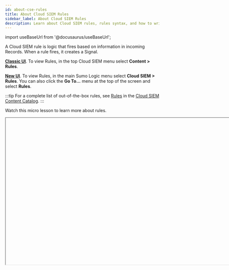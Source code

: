 ```yaml
---
id: about-cse-rules
title: About Cloud SIEM Rules
sidebar_label: About Cloud SIEM Rules
description: Learn about Cloud SIEM rules, rules syntax, and how to write rules.
---
```


import useBaseUrl from '@docusaurus/useBaseUrl';

A Cloud SIEM rule is logic that fires based on information in incoming Records. When a rule fires, it creates a Signal.

[**Classic UI**](/docs/cse/introduction-to-cloud-siem/#classic-ui). To view Rules, in the top Cloud SIEM menu select **Content > Rules**. 

[**New UI**](/docs/cse/introduction-to-cloud-siem/#new-ui). To view Rules, in the main Sumo Logic menu select **Cloud SIEM > Rules**. You can also click the **Go To...** menu at the top of the screen and select **Rules**. 
 
:::tip
For a complete list of out-of-the-box rules, see [Rules](https://github.com/SumoLogic/cloud-siem-content-catalog/blob/master/rules/README.md) in the [Cloud SIEM Content Catalog](https://github.com/SumoLogic/cloud-siem-content-catalog/blob/master/README.md).
:::

Watch this micro lesson to learn more about rules.

<Iframe url="https://www.youtube.com/embed/RVGk2dDeHmk?rel=0"
        width="854px"
        height="480px"
        id="myId"
        className="video-container"
        display="initial"
        position="relative"
        allow="accelerometer; clipboard-write; encrypted-media; gyroscope; picture-in-picture"
        allowfullscreen
        />

import Iframe from 'react-iframe'; 

## Rule types

There are several kinds of rules. Each supports a different sort of firing behavior (For a complete list of out-of-the-box rules, see [Rules](https://github.com/SumoLogic/cloud-siem-content-catalog/blob/master/rules/README.md) in the [Cloud SIEM Content Catalog](https://github.com/SumoLogic/cloud-siem-content-catalog/blob/master/README.md).)

* **Match rule**. Fires when an incoming Record matches the rule expression. A Match rule is stateless: it looks at a single Record, and it either fires or it doesn’t. The expression in the previous section is an example of a Match rule expression. If a Record matches the expression, the rule fires. For more information about Match rules, see [Write a Match Rule](/docs/cse/rules/write-match-rule).
* **Chain rule**. You can use a Chain rule to look for two or more types of events, and to fire, based on the frequency of each over a time window. For example, when a user has more than 10 failed login attempts and one successful login attempt in a one hour window. Like a Threshold rule, a Chain rule is stateful and counts multiple Records—the difference is that a Chain rule applies multiple expressions to a Record. For more information about Chain rules, see [Write a Chain Rule](/docs/cse/rules/write-chain-rule).
* **Aggregation rule**. Fires when up to three aggregation conditions are met within a specified period of time. For example, when a large variety of different AWS CloudTrail event IDs from the same `device_ip` are observed within a 30 minute period. For more information about Aggregation rules, see [Write an Aggregation Rule](/docs/cse/rules/write-aggregation-rule).
* **Threshold rule**. Fires when the rule expression is matched at least a certain number times during a specified length of time. For example, if there are five or more failed login attempts for the same IP address within one hour. A Threshold rule is stateful, a condition must be satisfied by multiple Records over a period of time. For more information about Threshold rules, see [Write a Threshold Rule](/docs/cse/rules/write-threshold-rule).
* **First Seen rule**. Fires when behavior by an Entity is encountered that hasn't been seen before. For example, the first time when a user logs in from a new location, or when a new admin account is created. For more information about First Seen rules, see [Write a First Seen Rule](/docs/cse/rules/write-first-seen-rule).
* **Outlier rule**. Fires when behavior by an Entity is encountered that deviates from its baseline activity. For each Outlier rule, Cloud SIEM automatically creates a baseline model of normal behavior. After the baseline learning period is completed, activity that deviates from the mean (normal baseline behavior) creates a Signal. For more information about Outlier rules, see [Write an Outlier Rule](/docs/cse/rules/write-outlier-rule).

## Rule status

### View a rule's status

You can see a rule's status while viewing the rule:
* On the rule list page: <br/><img src={useBaseUrl('img/cse/rule-status-on-list-page.png')} alt="Rule status on list page" style={{border: '1px solid gray'}} width="800"/>
* On the rule details page: <br/><img src={useBaseUrl('img/cse/rule-status-on-detail-page.png')} alt="Rule status on details page" style={{border: '1px solid gray'}} width="800"/>

### Kinds of rule status

Following are the different kinds of rule statuses. A rule's status can change depending on whether it exceeds [rule limits](#rule-limits).

| Status | Description | Action required |
| :-- | :-- | :-- |
| **Active** | The rule is executing normally. | No action required. |
| **Degraded** | The rule is approaching a rule limit and it is removed from execution for one hour to allow processing to catch up. <br/>At the end of the hour, the rule is allowed to return to execution and its status changes back to Active. | Click the information button <img src={useBaseUrl('img/cse/rule-degraded-info-button.png')} alt="Rule degraded information button" width="20"/> on the **Degraded** label for details. Depending on the information provided, you may want to edit the rule to reduce the chance it will become degraded in the future. |
| **Disabled** | The rule was manually disabled using the toggle in the UI, or was disabled with the API. | Enable the rule with the toggle in the UI, or enable the rule with the [API](https://api.sumologic.com/docs/sec/#operation/UpdateRuleEnabled). |
| **Failed** | The rule exceeded a rule limit and was automatically disabled. | Click the information button <img src={useBaseUrl('img/cse/rule-failed-info-button.png')} alt="Rule failed information button" width="20"/> on the **Failed** label for details about the failure.  Depending on the reasons provided in the details, you may need to edit the rule to prevent it from failing again in the future. After addressing the reasons for the failure, enable the rule with the toggle in the UI, or enable the rule with the API. |
| **Warning** | The rule is approaching a rule limit and risks being disabled. | Click the information button <img src={useBaseUrl('img/cse/rule-warning-info-button.png')} alt="Rule warning information button" width="20"/> on the **Warning** label for details about the warning. Depending on the reasons provided in the details, you may need to edit the rule to prevent it from being disabled in the future. |

## Rule limits

Limits are set on the number of signals that a rule is allowed to fire so that the system is not overloaded. All rules except Match rules group the record stream before attempting to trigger a signal. 

If a rule exceeds a limit, its [rule status](#rule-status) changes.

Rule limits differ depending on your tenant tier level. If you have questions about what your tenant tier level is, contact your Sumo Logic account representative or [contact Sumo Logic Support](https://support.sumologic.com/support/s/).

| Type | Limit | 
| :-- | :-- | 
| Signals per hour | 50 K - Tier 1<br/>100 K - Tier 2<br/>150 K - Tier 3|
| Signals per 24 hours | 1 M - Tier 1<br/>2 M - Tier 2<br/>3 M - Tier 3 |
| Matched records per day | 200 K - Tier 1<br/>400 K - Tier 2<br/>600 K - Tier 3 | 
| Rule group cardinality per kay | 100 K - Tier 1<br/>200 K - Tier 2<br/>300 K - Tier 3 |
| Total allowed custom rules per each [rule type](#rule-types) | 100 - Tier 1<br/>200 - Tier 2<br/>500 - Tier 3 |

## About rule expressions

The key element of a Cloud SIEM rule is a *rule expression*. A rule expression defines what conditions the rule will look for. A rule expression includes one or more equality statements, each of which evaluates a field value in incoming Records, typically comparing it to a constant value, for example `description = 'CMS Domain Match'`. A simple rule expression might be a single equality expression, or multiple expressions combined with logical operators. A rule expression evaluates to a boolean value. When a rule’s conditions are met, it creates a Signal. 

The following rule expression, which looks for any event that stops AWS CloudTrail logging, is an example of a rule expression that contains only equality statements.

`metadata_vendor = 'AWS' and metadata_product = 'CloudTrail' and fields.eventName = "DeleteTrail" or fields.eventName = "StopLogging" or fields.eventName = "UpdateTrail"`

Rule expressions can also use regular expressions and Cloud SIEM rules language functions, which include SQL-like and domain-specific functions. For more information, see [Cloud SIEM Rules Syntax](/docs/cse/rules/cse-rules-syntax).

:::note
The [Before You Write a Custom Rule](/docs/cse/rules/before-writing-custom-rule) topic has useful information about how to prototype a rule expression in Sumo Logic core platform.
:::

## About tuning expressions

Like a rule expression, a tuning expression is matched against incoming Records. As an example, consider the following rule expression, which detects that an attempt was made to clear the Windows Security Event Log.

```sql
metadata_vendor = 'Microsoft' and metadata_product = 'Windows' and metadata_deviceEventId = 'Security-1102' and fields['Provider.Name'] = 'Microsoft-Windows-Eventlog'
```

If you don’t want the rule to generate a Signal if the person performing the action is “jdoe”, you can add a tuning expression like this to the rule:

```sql
user_userId = !jdoe
```

The tuning expression is AND’d with the rule expression—the rule will only generate a Signal if a Record matches both expressions. 

Rule tuning expressions allow you to tailor the logic of a built-in rule without replicating and modifying the rule. The benefit of using a tuning expression, over the copy and edit method, is that when Cloud SIEM updates built-in rules, your tuning expressions are preserved. This division of logic means that you don’t need to create as many custom rules. If you use tuning expressions in combination with multi-entity rules you’ll further reduce the need for custom rules.   

You create tuning expressions on the **Rule Tuning** page, which is available from the **Content** menu. When you create a tuning expression, you have the option of applying to all of your rules, or to selected rules. Or, you can apply tuning expressions when you create a rule. You can apply multiple tuning expressions to a rule. You can assign a tuning expression to selected rules, or to all of your rules. You can also create a tuning expression without immediately assigning it to any rules. For more information, see [Rule Tuning Expressions](/docs/cse/rules/rule-tuning-expressions).

## "On Entity" configuration

In Cloud SIEM, the term *Entity* refers to an IP address, hostname, username, or MAC address. When you create a Cloud SIEM rule, you select one or more *On Entity attributes* in the **Then Create a Signal** part of the UI. An On Entity attribute is a Cloud SIEM schema attribute that hold an IP address, hostname, username, or MAC address.

The screenshot below shows a rule whose "On Entity" attributes are `srcDevice_ip` and `dstDevice_ip`.

<img src={useBaseUrl('img/cse/on-entity.png')} alt="On Entity configuration" width="300"/>

When an incoming Record meets a rule's conditions, a Signal is generated for each of the rule's On Entity attributes found in the Record. When the example rule above fires, it generates two Signals: one on the IP address held in the `srcDevice_ip` attribute, and  another on the IP address held in the `dstDevice_ip` attribute.

## Product identification metadata fields

During the Record parsing process, Cloud SIEM adds metadata that identifies the product or service that generated the Record. You use this metadata in a rule to specify what Records the rule should be applied to. For example, the rule fragment below will match Records generated by Trend Micro Deep Security devices with IDs in a specified range: 

```sql
metadata_vendor = 'Trend Micro' and metadata_product = 'Deep Security'  and metadata_deviceEventId between '2000000' and '2999999'
```

Some of the key metadata fields are defined below.

| Metadata field  | Type | Description |
|:--|:--|
| `metadata_vendor` | string | The name of the company responsible for the data source. Note the name of the product is in the "product" field. |
| `metadata_product` | string | The specific product name of the data source. Note the name of the company who created the product is the "vendor" field. |
| `metadata_deviceEventId` | string | Event type given by the vendor for the log. |

## Rules and other content

This section describes two key Cloud SIEM features that enable you to write richer rules that can look up information about the entities that are actors in a Record. For example, you could compare a domain in a Record to a list of allowed listed domains. Or you could compare an IP address to a list of IP addresses known to be indicators of compromise.  

### Match Lists

The subsections below explain how Match Lists work, and how to leverage them in Cloud SIEM rules. For more information about Match Lists, see [Match Lists and Suppressed Lists](/docs/cse/match-lists-suppressed-lists/).

#### Match Lists are used to enrich Record data

This section describes what [Match Lists](/docs/cse/match-lists-suppressed-lists) are, and how Cloud SIEM uses them to enrich Record data. The short story is that when a Record is ingested, Cloud SIEM uses Match Lists to add information to the Record. So, your rule doesn’t directly refer to a Match List, it checks the Record for data that Cloud SIEM may have added to the Record at the time of ingestion. 

Match Lists are lists of important indicators and identifiers, typically configured by a Cloud SIEM analyst. Match Lists are often used to define allowlists of entities, like IP addresses, URLs, and hostnames, and so on, that you want to exempt from ordinary rule processing. For example, you might want to prevent a rule from firing for Records that contain one of a certain set of IP addresses. 

Here’s an example of a Match List in the Cloud SIEM UI. 

<img src={useBaseUrl('img/cse/example-match-list.png')} alt="Example match list" width="800"/>

You can take advantage of Match Lists in rules, but Match Lists actually come into play when Records are ingested. Here’s how it works:  When a Record is ingested, Cloud SIEM compares the entries in all Match Lists to fields in the Record. Of course, Cloud SIEM doesn’t compare the entries in a given Match List to all fields in a Record; it wouldn’t make sense to compare a domain name to an IP address. You could say that Cloud SIEM understands the difference between apples and oranges: Cloud SIEM distinguishes which Record fields contain IP addresses, which contain domain name and so on. So, Cloud SIEM compares a Match List of IP addresses to Record fields that contain IP addresses. Similarly, Cloud SIEMs compares a Match List of usernames to Record fields that contain usernames. For more information about how that works, see [Match Fields Reference](/docs/cse/match-lists-suppressed-lists/match-fields-reference). 

When a Record contains a value that *exactly* matches one or more Match Lists (partial matches are not supported), two fields in the Record get populated:

* `listMatches.` Cloud SIEM adds the names of the Match Lists that the Record matched, and the column values of those lists. For example, if an IP address in a Record matches the `SourceIP` address in the “vuln_scanners” Match List, the `listMatches` field would look like this: `listMatches: ['vuln_scanners', 'column:SourceIp']`    
* `matchedItems`. Cloud SIEM adds the actual key-value pairs that were matched. For example, continuing the example above, if “vuln_scanners” Match List contained an entry “5.6.7.8”, and the Record’s `SourceIp `is also “5.6.7.8”, the assuming the `SourceIP` address in the “vuln_scanners” Match List, the `matchedItems` field would like like this: `matchedItems: [ { value: '5.6.7.8', …other metadata about list item } ]`

Because the information about list matches gets persisted within Records, you can reference it downstream in both rules and search. 

#### Rules look for match data in Records

When you’re writing a rule that needs to take advantage of the results of the list matching process described above, you extend your rule expression with the `array_contains` function. 

The syntax is:

```sql
array_contains(listMatches, "match-list-name")
```

where 

* `match-list-name` is the name of the match list.
  
:::note
If the name of the list you are referencing with `array_contains` contains any spaces, replace the spaces with underscores. For example, if the list name is *my list*, refer to it as *my_list*.
:::

Depending on your goal, you precede the `array_contains` function with either AND or AND NOT. 

For example, the fragment below looks at a Record for a field named `listMatches` that contains the value “vuln_scanners”. If not encountered, that indicates that the IP address is not a vulnerable scanner, so, given that the rest of the rule expression is matched, a Signal will be fired for that Record. 

```sql
... AND NOT array_contains(listMatches, "vuln_scanners")
```

This example below checks a Record for a field named `listMatches` that contains either “vul_scanners” or  “business_ips”. Notice that the two `array_contains` statements  are combined with an OR and enclosed in parentheses:  
   
```sql
...AND NOT (array_contains(listMatches, 'vuln_scanners') OR array_contains(listMatches, 'business_ips'))
```

### Threat Intelligence

Cloud SIEM’s Threat Intelligence lists are very similar to Match Lists, and you leverage them in rules in the same way. Threat Intelligence lists contain values that, when encountered in a Record, are clear indicators of compromise. To create a new source of Threat Intelligence, see [Create a Custom Threat Intelligence Source](/docs/cse/administration/create-custom-threat-intel-source/).

Here’s an example of a Threat Intelligence list in the Cloud SIEM UI. 

<img src={useBaseUrl('img/cse/example-threat-intl.png')} alt="Example threat intelligence list" width="800"/>

Like Match Lists, Threat Intelligence lists are used at the time of Record ingestion. When a Record is ingested, Cloud SIEM determines whether any of the fields in the Record exist in any of your configured Threat Intelligence lists.

When a Record contains a value that matches an entry in one or more Threat Intelligence lists, just like with Match List data, two fields in the Record get populated: a `listMatches` field that contains the names of Threat Intelligence lists that the Record matched, and a `matchedItems` field that contains the actual key-value pairs that were matched. In addition, the string “threat” is added to the `listMatches` field.  

For example, given a Record whose `SourceIp` column matches a entry in My Threat Intelligence List, the `listMatches` field added to the Record would look like this:

```sql
listMatches: \['threat_Ip_My_Threat_Intel_List', 'source:My_Threat_Intel_List', 'column:Ip', 'column:SrcIp' 'threat'\]
```
where:

* `threat_Ip_My_Threat_Intel_List` is formed by concatenating the following, separated by underscore characters (_):
   * the string `threat` 
   * the type of the column–Ip Domain, FileHash, and so on–in the Record that matched an Indicator from the threat intelligence source
* The name of the threat intelligence source, with embedded spaces replaced by underscore characters (_).
* `source:My_Threat_Intel_List` identifies the threat intelligence list.
* `column:Ip` identifies the type of the field where the match was found.
* `column:SrcIp` identifies the name of the field where the match was found.
* `threat `is a string that Cloud SIEM uses to indicate that the Record field matched a threat source, rather than another type of list.
  
Because the threat intelligence information is persisted within Records, you can reference it downstream in both rules and search. To leverage the information in a rule, you extend your rule expression with the `array_contains` function. The syntax is:

```sql
array_contains(listMatches, "threat-intel-list-name")
```

where 

`threat-intel-list`  is the name of the Threat Intelligence list.

:::note
If your `array_contains` statement refers to a threat intelligence source whose name contains embedded spaces, be sure to replace the spaces with underscores.
::: 